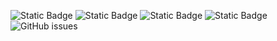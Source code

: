 ![Static Badge](https://img.shields.io/badge/blacklists-60-000000) ![Static Badge](https://img.shields.io/badge/blacklisted-2591765-cc0000) ![Static Badge](https://img.shields.io/badge/whitelisted-2244-00CC00) ![Static Badge](https://img.shields.io/badge/streaming_blacklist-28107-000000) ![GitHub issues](https://img.shields.io/github/issues/fabriziosalmi/blacklists)
